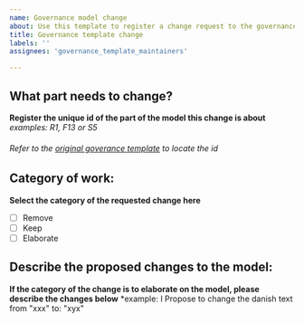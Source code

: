 ```yaml
---
name: Governance model change
about: Use this template to register a change request to the governance model
title: Governance template change
labels: ''
assignees: 'governance_template_maintainers'

---
```


## What part needs to change?
 **Register the unique id of the part of the model this change is about**
*examples:  R1, F13 or S5*
 
###### Refer to the [original goverance template](https://github.com/OS2offdig/governance_report_template/blob/main/README.md) to locate the id


## Category of work:
**Select the category of the requested change here**

- [ ] Remove 
- [ ] Keep
- [ ] Elaborate

## Describe the proposed changes to the model: 
**If the category of the change is to elaborate on the model, please describe the changes below**
*example: I Propose to change the danish text from "xxx"  to: "xyx"
